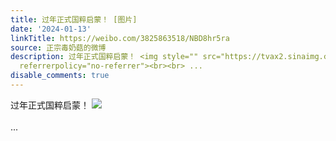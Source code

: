 ```yaml
---
title: 过年正式国粹启蒙！ [图片]
date: '2024-01-13'
linkTitle: https://weibo.com/3825863518/NBD8hr5ra
source: 正宗毒奶菇的微博
description: 过年正式国粹启蒙！ <img style="" src="https://tvax2.sinaimg.cn/large/e40a0b5ely1hlrul8emhrj233y2byx6q.jpg"
  referrerpolicy="no-referrer"><br><br> ...
disable_comments: true
---
```

过年正式国粹启蒙！ <img style="" src="https://tvax2.sinaimg.cn/large/e40a0b5ely1hlrul8emhrj233y2byx6q.jpg" referrerpolicy="no-referrer"><br><br> ...